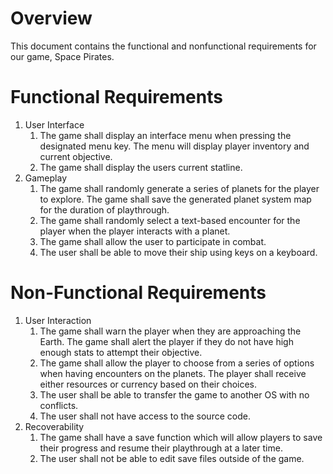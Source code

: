 # Overview

This document contains the functional and nonfunctional requirements for our game, Space Pirates.

# Functional Requirements

1. User Interface
    1. The game shall display an interface menu when pressing the designated menu key. The menu will display player inventory and current objective.
    2. The game shall display the users current statline.
2. Gameplay
    1. The game shall randomly generate a series of planets for the player to explore. The game shall save the generated planet system map for the duration of playthrough.
    2. The game shall randomly select a text-based encounter for the player when the player interacts with a planet.
    3. The game shall allow the user to participate in combat. 
    4. The user shall be able to move their ship using keys on a keyboard.

# Non-Functional Requirements

1. User Interaction
    1. The game shall warn the player when they are approaching the Earth. The game shall alert the player if they do not have high enough stats to attempt their objective.
    2. The game shall allow the player to choose from a series of options when having encounters on the planets. The player shall receive either resources or currency based on their choices.
    3. The user shall be able to transfer the game to another OS with no conflicts. 
    4. The user shall not have access to the source code. 
2. Recoverability
    1. The game shall have a save function which will allow players to save their progress and resume their playthrough at a later time.
    2. The user shall not be able to edit save files outside of the game. 
